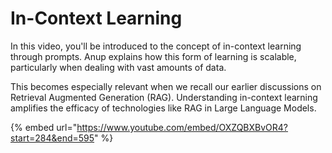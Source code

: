 # In-Context Learning

In this video, you'll be introduced to the concept of in-context learning through prompts. Anup explains how this form of learning is scalable, particularly when dealing with vast amounts of data.

This becomes especially relevant when we recall our earlier discussions on Retrieval Augmented Generation (RAG). Understanding in-context learning amplifies the efficacy of technologies like RAG in Large Language Models.



{% embed url="https://www.youtube.com/embed/OXZQBXBvOR4?start=284&end=595" %}
